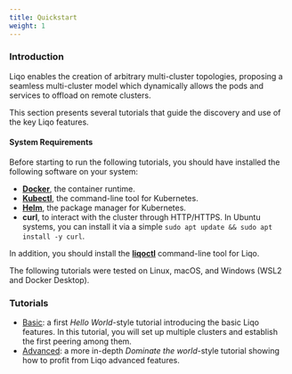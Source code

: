 ```yaml
---
title: Quickstart
weight: 1
---
```


### Introduction

Liqo enables the creation of arbitrary multi-cluster topologies, proposing a seamless multi-cluster model which dynamically allows the pods and services to offload on remote clusters.

This section presents several tutorials that guide the discovery and use of the key Liqo features.

#### System Requirements

Before starting to run the following tutorials, you should have installed the following software on your system:

* [**Docker**](https://docker.io), the container runtime.
* [**Kubectl**](https://kubernetes.io/docs/tasks/tools/install-kubectl/), the command-line tool for Kubernetes.
* [**Helm**](https://helm.sh/docs/intro/install/), the package manager for Kubernetes.
* **curl**, to interact with the cluster through HTTP/HTTPS. In Ubuntu systems, you can install it via a simple `sudo apt update && sudo apt install -y curl`.

In addition, you should install the [**liqoctl**](/installation#liqoctl) command-line tool for Liqo. 

The following tutorials were tested on Linux, macOS, and Windows (WSL2 and Docker Desktop).

### Tutorials

* [Basic](./helloworld): a first _Hello World_-style tutorial introducing the basic Liqo features. In this tutorial, you will set up multiple clusters and establish the first peering among them.
* [Advanced](./extended): a more in-depth _Dominate the world_-style tutorial showing how to profit from Liqo advanced features.
